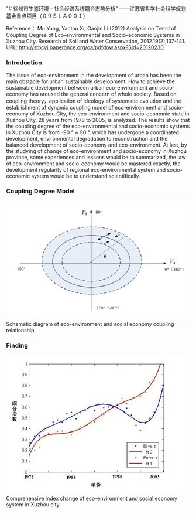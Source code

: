 "# 徐州市生态环境－社会经济系统耦合态势分析" 
——江苏省哲学社会科学规划基金重点项目（０９ＳＬＡ００１）

Reference：
Mu Yang, Yantao Xi, Gaojin Li (2012) Analysis on Trend of Coupling Degree of Eco-environmental and Socio-economic Systems in Xuzhou City. Research of Soil and Water Conservation, 2012.19(2),137-141.
URL: http://stbcyj.paperonce.org/oa/pdfdow.aspx?Sid=20120230

### Introduction
The issue of eco-environment in the development of urban has been the main obstacle for urban sustainable development. How to achieve the sustainable development between urban eco-environment and socio-economy has aroused the general concern of whole society. Based on coupling theory，application of ideology of systematic evolution and the establishment of dynamic coupling model of eco-environment and socio-economy of Xuzhou City, the eco-environment and socio-economic state in Xuzhou City, 28 years from 1978 to 2005, is analyzed. The results show that the coupling degree of the eco-environmental and socio-economic systems in Xuzhou City is from -90 ° ~ 90 °, which has undergone a coordinated development, environmental degradation to reconstruction and the balanced development of socio-economy and eco-environment. At last, by the studying of change of eco-environment and socio-economy in Xuzhou province, some experiences and lessons would be to summarized, the law of eco-environment and socio-economy would be mastered exactly, the development regularity of regional eco-environmental system and socio-economic system would be to understand scientifically.

### Coupling Degree Model

<img src="https://github.com/muyang/couplingDegreeAnalysis/blob/master/schematic.png" />
Schematic diagram of eco-environment and social economy coupling relationship

### Finding

<img src="https://github.com/muyang/couplingDegreeAnalysis/blob/master/index.jpg" />
 Comprehensive index change of eco-environment and social economy system in Xuzhou city
